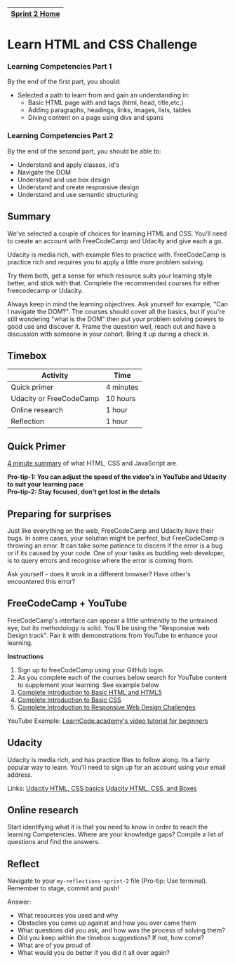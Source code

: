 [Sprint 2 Home](README.md)|
---|

# Learn HTML and CSS Challenge 

### Learning Competencies Part 1
By the end of the first part, you should:
- Selected a path to learn from and gain an understanding in: 
  - Basic HTML page with and tags (html, head, title,etc.)
  - Adding paragraphs, headings, links, images, lists, tables  
  - Diving content on a page using divs and spans

### Learning Competencies Part 2
By the end of the second part, you should be able to:

- Understand and apply classes, id's  
- Navigate the DOM 
- Understand and use box design 
- Understand and create responsive design 
- Understand and use semantic structuring 


## Summary
We've selected a couple of choices for learning HTML and CSS. You'll need to create an account with FreeCodeCamp and  Udacity and give each a go. 

Udacity is media rich, with example files to practice with. 
FreeCodeCamp is practice rich and requires you to apply a little more problem solving. 

Try them both, get a sense for which resource suits your learning style better, and stick with that. Complete the recommended courses for either freecodecamp or Udacity.  

Always keep in mind the learning objectives. Ask yourself for example, "Can I navigate the DOM?". The courses should cover all the basics, but if you're still wondering "what is the DOM" then put your problem solving powers to good use and discover it. Frame the question well, reach out and have a discussion with someone in your cohort. Bring it up during a check in. 


## Timebox

Activity | Time|
------------|----------|
Quick primer | 4 minutes 
Udacity or FreeCodeCamp | 10 hours 
Online research | 1 hour |
Reflection | 1 hour


## Quick Primer 
[4 minute summary](https://www.youtube.com/watch?v=gT0Lh1eYk78) of what HTML, CSS and JavaScript are. 


__Pro-tip-1: You can adjust the speed of the video's in YouTube and Udacity to suit your learning pace__  
__Pro-tip-2: Stay focused, don't get lost in the details__  

## Preparing for surprises
Just like everything on the web, FreeCodeCamp and Udacity have their bugs. In some cases, your solution might be perfect, but FreeCodeCamp is throwing an error. It can take some patience to discern if the error is a bug or if its caused by your code. One of your tasks as budding web developer, is to query errors and recognise where the error is coming from.

Ask yourself - does it work in a different browser? Have other's encountered this error? 

## FreeCodeCamp + YouTube

FreeCodeCamp's interface can appear a little unfriendly to the untrained eye, but its methodology is solid. You'll be using the "Responsive web Design track". Pair it with demonstrations from YouTube to enhance your learning. 

__Instructions__
1. Sign up to freeCodeCamp using your GitHub login. 
2. As you complete each of the courses below search for YouTube content to supplement your learning. See example below
3. [Complete Introduction to Basic HTML and HTML5](https://learn.freecodecamp.org/responsive-web-design/basic-html-and-html5)  
4. [Complete Introduction to Basic CSS](https://learn.freecodecamp.org/responsive-web-design/basic-css)  
5. [Complete Introduction to Responsive Web Design Challenges](https://learn.freecodecamp.org/responsive-web-design/responsive-web-design-principles/)

YouTube Example: 
[LearnCode.academy's video tutorial for beginners](https://www.youtube.com/watch?v=3JluqTojuME&list=PLoYCgNOIyGAB_8_iq1cL8MVeun7cB6eNc&index=1) 


## Udacity 

Udacity is media rich, and has practice files to follow along. Its a fairly popular way to learn. You'll need to sign up for an account using your email address. 


Links:
[Udacity HTML, CSS basics](https://www.udacity.com/course/intro-to-html-and-css--ud001)
[Udacity HTML, CSS, and Boxes](https://classroom.udacity.com/courses/ud304) 

## Online research 
Start identifying what it is that you need to know in order to reach the learning Competencies. Where are your knowledge gaps? Compile a list of questions and find the answers. 

 
## Reflect
Navigate to your `my-reflections-sprint-2` file (Pro-tip: Use terminal). Remember to stage, commit and push! 

Answer: 

- What resources you used and why 
- Obstacles you came up against and how you over came them
- What questions did you ask, and how was the process of solving them? 
- Did you keep within the timebox suggestions? If not, how come?
- What are of you proud of 
- What would you do better if you did it all over again? 


